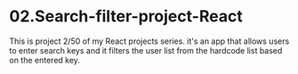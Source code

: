 # 02.Search-filter-project-React
This is project 2/50 of my React projects series. it's an app that allows users to enter search keys and it filters the user list from the hardcode list based on the entered key.
